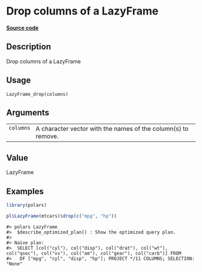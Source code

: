 

# Drop columns of a LazyFrame

[**Source code**](https://github.com/pola-rs/r-polars/tree/main/R/lazyframe__lazy.R#L970)

## Description

Drop columns of a LazyFrame

## Usage

<pre><code class='language-R'>LazyFrame_drop(columns)
</code></pre>

## Arguments

<table>
<tr>
<td style="white-space: nowrap; font-family: monospace; vertical-align: top">
<code id="LazyFrame_drop_:_columns">columns</code>
</td>
<td>
A character vector with the names of the column(s) to remove.
</td>
</tr>
</table>

## Value

LazyFrame

## Examples

``` r
library(polars)

pl$LazyFrame(mtcars)$drop(c("mpg", "hp"))
```

    #> polars LazyFrame
    #>  $describe_optimized_plan() : Show the optimized query plan.
    #> 
    #> Naive plan:
    #>  SELECT [col("cyl"), col("disp"), col("drat"), col("wt"), col("qsec"), col("vs"), col("am"), col("gear"), col("carb")] FROM
    #>   DF ["mpg", "cyl", "disp", "hp"]; PROJECT */11 COLUMNS; SELECTION: "None"
